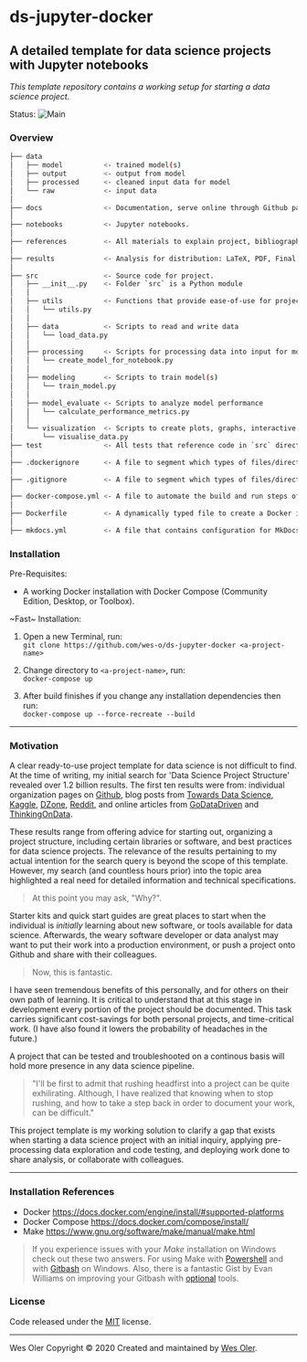 # ds-jupyter-docker

## A detailed template for data science projects with Jupyter notebooks  

*This template repository contains a working setup for starting a data science project.*

Status: ![Main](https://github.com/wes-o/ds-jupyter-docker/actions/workflows/main.yml/badge.svg?branch=main)

### Overview

```bash
├── data
│   ├── model          <- trained model(s)
│   ├── output         <- output from model
│   ├── processed      <- cleaned input data for model
│   └── raw            <- input data
│
├── docs               <- Documentation, serve online through Github pages, MkDocs, Sphinx.
│
├── notebooks          <- Jupyter notebooks.
│
├── references         <- All materials to explain project, bibliography, and 3rd party data sets.
│
├── results            <- Analysis for distribution: LaTeX, PDF, Final versions of .ipynb notebooks.
│
├── src                <- Source code for project.
│   ├── __init__.py    <- Folder `src` is a Python module
│   │
│   ├── utils          <- Functions that provide ease-of-use for project
│   │   └── utils.py
│   │
│   ├── data           <- Scripts to read and write data
│   │   └── load_data.py
│   │
│   ├── processing     <- Scripts for processing data into input for model(s)
│   │   └── create_model_for_notebook.py
│   │
│   ├── modeling       <- Scripts to train model(s)
│   │   └── train_model.py
│   │
│   ├── model_evaluate <- Scripts to analyze model performance
│   │   └── calculate_performance_metrics.py
│   │
│   └── visualization  <- Scripts to create plots, graphs, interactive or static
│       └── visualise_data.py
├── test               <- All tests that reference code in `src` directory.
│
├── .dockerignore      <- A file to segment which types of files/directories are not pushed to build of Docker.
│
├── .gitignore         <- A file to segment which types of files/directories are not pushed to Github.
│
├── docker-compose.yml <- A file to automate the build and run steps of creating a Docker image and running in a container.
│
├── Dockerfile         <- A dynamically typed file to create a Docker image.
│
├── mkdocs.yml         <- A file that contains configuration for MkDocs generator, ideal for project documentation.

```

### Installation

Pre-Requisites:  

- A working Docker installation with Docker Compose (Community Edition, Desktop, or Toolbox).  

~Fast~ Installation:

1) Open a new Terminal, run:  
`git clone https://github.com/wes-o/ds-jupyter-docker <a-project-name>`  

2) Change directory to `<a-project-name>`, run:  
`docker-compose up`  

3) After build finishes if you change any installation dependencies then run:  
`docker-compose up --force-recreate --build`  

---

### Motivation

A clear ready-to-use project template for data science is not difficult to find. At the time of writing, my initial search for 'Data Science Project Structure' revealed over 1.2 billion results. The first ten results were from: individual organization pages on [Github](), blog posts from [Towards Data Science](), [Kaggle](), [DZone](), [Reddit](), and online articles from [GoDataDriven]() and [ThinkingOnData]().  

These results range from offering advice for starting out, organizing a project structure, including certain libraries or software, and best practices for data science projects. The relevance of the results pertaining to my actual intention for the search query is beyond the scope of this template. However, my search (and countless hours prior) into the topic area highlighted a real need for detailed information and technical specifications.  

> At this point you may ask, "Why?".  

Starter kits and quick start guides are great places to start when the individual is *initially* learning about new software, or tools available for data science. Afterwards, the weary software developer or data analyst may want to put their work into a production environment, or push a project onto Github and share with their colleagues.  

> Now, this is fantastic.  

I have seen tremendous benefits of this personally, and for others on their own path of learning. It is critical to understand that at this stage in development every portion of the project should be documented. This task carries significant cost-savings for both personal projects, and time-critical work. (I have also found it lowers the probability of headaches in the future.)  

A project that can be tested and troubleshooted on a continous basis will hold more presence in any data science pipeline.  

> "I'll be first to admit that rushing headfirst into a project can be quite exhilirating. Although, I have realized that knowing when to stop rushing, and how to take a step back in order to document your work, can be difficult."  

This project template is my working solution to clarify a gap that exists when starting a data science project with an initial inquiry, applying pre-processing data exploration and code testing, and deploying work done to share analysis, or collaborate with colleagues.  

---

### Installation References

- Docker <https://docs.docker.com/engine/install/#supported-platforms>
- Docker Compose <https://docs.docker.com/compose/install/>
- Make <https://www.gnu.org/software/make/manual/make.html>

> If you experience issues with your *Make* installation on Windows check out these two answers. For using Make with [Powershell](https://superuser.com/a/808818) and with [Gitbash](https://stackoverflow.com/a/43779544) on Windows. Also, there is a fantastic Gist by Evan Williams on improving your Gitbash with [optional](https://gist.github.com/evanwill/0207876c3243bbb6863e65ec5dc3f058) tools.

### License

Code released under the [MIT](https://github.com/wes-o/ds-jupyter-docker/blob/master/LICENSE) license.

---

Wes Oler Copyright &copy; 2020
Created and maintained by [Wes Oler](https://github.com/wes-o).
